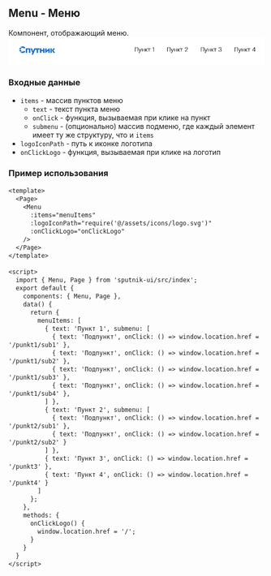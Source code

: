 ## Menu - Меню
Компонент, отображающий меню.  
![alt text](docs-images/menu.png)
### Входные данные
* `items` - массив пунктов меню
  * `text` - текст пункта меню
  * `onClick` - функция, вызываемая при клике на пункт
  * `submenu` - (опционально) массив подменю, где каждый элемент имеет ту же структуру, что и `items`
* `logoIconPath` - путь к иконке логотипа
* `onClickLogo` - функция, вызываемая при клике на логотип

### Пример использования
```
<template>
  <Page>
    <Menu
      :items="menuItems"
      :logoIconPath="require('@/assets/icons/logo.svg')"
      :onClickLogo="onClickLogo"
    />
  </Page>
</template>

<script>
  import { Menu, Page } from 'sputnik-ui/src/index';
  export default {
    components: { Menu, Page },
    data() {
      return {
        menuItems: [
          { text: 'Пункт 1', submenu: [
            { text: 'Подпункт', onClick: () => window.location.href = '/punkt1/sub1' },
            { text: 'Подпункт', onClick: () => window.location.href = '/punkt1/sub2' },
            { text: 'Подпункт', onClick: () => window.location.href = '/punkt1/sub3' },
            { text: 'Подпункт', onClick: () => window.location.href = '/punkt1/sub4' },
          ] },
          { text: 'Пункт 2', submenu: [
            { text: 'Подпункт', onClick: () => window.location.href = '/punkt2/sub1' },
            { text: 'Подпункт', onClick: () => window.location.href = '/punkt2/sub2' }
          ] },
          { text: 'Пункт 3', onClick: () => window.location.href = '/punkt3' },
          { text: 'Пункт 4', onClick: () => window.location.href = '/punkt4' }
        ]
      };
    },
    methods: {
      onClickLogo() {
        window.location.href = '/';
      }
    }
  }
</script>
```